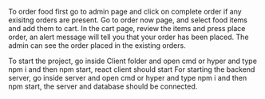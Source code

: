 To order food first go to admin page and click on complete order if any exisitng orders are present. Go to order now page, and select food items and add them to cart.
In the cart page, review the items and press place order, an alert message will tell you that your order has been placed. The admin can see the order placed in the existing
orders.

To start the project, go inside Client folder and open cmd or hyper and type npm i and then npm start, react client should start
For starting the backend server, go inside server and open cmd or hyper and type npm i and then npm start, the server and database should be connected.
